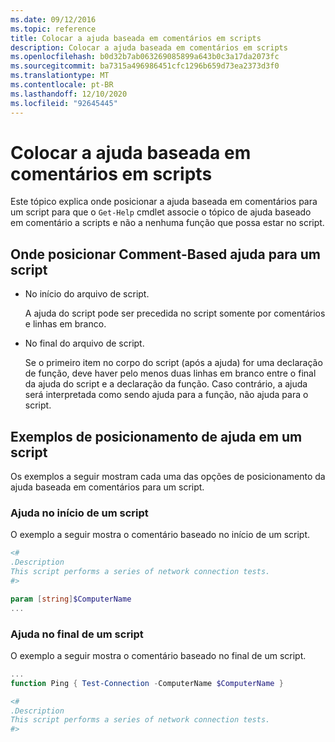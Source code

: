 ```yaml
---
ms.date: 09/12/2016
ms.topic: reference
title: Colocar a ajuda baseada em comentários em scripts
description: Colocar a ajuda baseada em comentários em scripts
ms.openlocfilehash: b0d32b7ab063269085899a643b0c3a17da2073fc
ms.sourcegitcommit: ba7315a496986451cfc1296b659d73ea2373d3f0
ms.translationtype: MT
ms.contentlocale: pt-BR
ms.lasthandoff: 12/10/2020
ms.locfileid: "92645445"
---
```

# <a name="placing-comment-based-help-in-scripts"></a>Colocar a ajuda baseada em comentários em scripts

Este tópico explica onde posicionar a ajuda baseada em comentários para um script para que o `Get-Help` cmdlet associe o tópico de ajuda baseado em comentário a scripts e não a nenhuma função que possa estar no script.

## <a name="where-to-place-comment-based-help-for-a-script"></a>Onde posicionar Comment-Based ajuda para um script

- No início do arquivo de script.

  A ajuda do script pode ser precedida no script somente por comentários e linhas em branco.

- No final do arquivo de script.

  Se o primeiro item no corpo do script (após a ajuda) for uma declaração de função, deve haver pelo menos duas linhas em branco entre o final da ajuda do script e a declaração da função. Caso contrário, a ajuda será interpretada como sendo ajuda para a função, não ajuda para o script.

## <a name="examples-of-help-placement-in-a-script"></a>Exemplos de posicionamento de ajuda em um script

Os exemplos a seguir mostram cada uma das opções de posicionamento da ajuda baseada em comentários para um script.

### <a name="help-at-the-beginning-of-a-script"></a>Ajuda no início de um script

O exemplo a seguir mostra o comentário baseado no início de um script.

```powershell
<#
.Description
This script performs a series of network connection tests.
#>

param [string]$ComputerName
...
```

### <a name="help-at-the-end-of-a-script"></a>Ajuda no final de um script

 O exemplo a seguir mostra o comentário baseado no final de um script.

```powershell
...
function Ping { Test-Connection -ComputerName $ComputerName }

<#
.Description
This script performs a series of network connection tests.
#>
```
